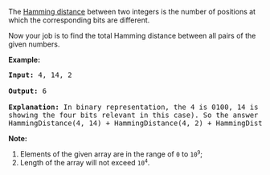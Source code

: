 The [Hamming distance][1] between two integers is the number of positions at which the corresponding bits are different.

Now your job is to find the total Hamming distance between all pairs of the given numbers.

**Example:**

<pre>
<b>Input:</b> 4, 14, 2

<b>Output:</b> 6

<b>Explanation:</b> In binary representation, the 4 is 0100, 14 is 1110, and 2 is 0010 (just
showing the four bits relevant in this case). So the answer will be:
HammingDistance(4, 14) + HammingDistance(4, 2) + HammingDistance(14, 2) = 2 + 2 + 2 = 6.
</pre>

**Note:**

 1. Elements of the given array are in the range of `0` to <code>10<sup>9</sup></code>;
 2. Length of the array will not exceed <code>10<sup>4</sup></code>.


  [1]: https://en.wikipedia.org/wiki/Hamming_distance
